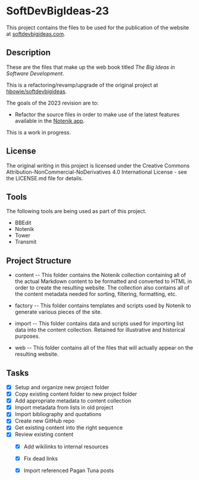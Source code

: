 # SoftDevBigIdeas-23

This project contains the files to be used for the publication of the website at [softdevbigideas.com](https://www.softdevbigideas.com).

## Description

These are the files that make up the web book titled *The Big Ideas in Software Development*.

This is a refactoring/revamp/upgrade of the original project at [hbowie/softdevbigideas](https://github.com/hbowie/softdevbigideas).

The goals of the 2023 revision are to:

+ Refactor the source files in order to make use of the latest features available in the [Notenik app](https://notenik.app).

This is a work in progress. 

## License

The original writing in this project is licensed under the Creative Commons Attribution-NonCommercial-NoDerivatives 4.0 International License - see the LICENSE.md file for details.

## Tools

The following tools are being used as part of this project. 

+ BBEdit
+ Notenik
+ Tower
+ Transmit

## Project Structure

- content -- This folder contains the Notenik collection containing all of the actual Markdown content to be formatted and converted to HTML in order to create the resulting website. The collection also contains all of the content metadata needed for sorting, filtering, formatting, etc. 

- factory -- This folder contains templates and scripts used by Notenik to generate various pieces of the site. 

- import -- This folder contains data and scripts used for importing list data into the content collection. Retained for illustrative and historical purposes. 

- web -- This folder contains all of the files that will actually appear on the resulting website.  

## Tasks

- [x] Setup and organize new project folder
- [x] Copy existing content folder to new project folder
- [x] Add appropriate metadata to content collection
- [x] Import metadata from lists in old project
- [x] Import bibliography and quotations
- [x] Create new GitHub repo
- [x] Get existing content into the right sequence
- [x] Review existing content
	- [x] Add wikilinks to internal resources
	- [x] Fix dead links
	- [x] Import referenced Pagan Tuna posts
	


